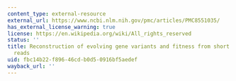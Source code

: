 ```yaml
---
content_type: external-resource
external_url: https://www.ncbi.nlm.nih.gov/pmc/articles/PMC8551035/
has_external_license_warning: true
license: https://en.wikipedia.org/wiki/All_rights_reserved
status: ''
title: Reconstruction of evolving gene variants and fitness from short sequencing
  reads
uid: fbc14b22-f896-46cd-b0d5-0916bf5aedef
wayback_url: ''
---
```

